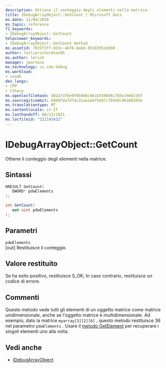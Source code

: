 ```yaml
---
description: Ottiene il conteggio degli elementi nella matrice.
title: IDebugArrayObject::GetCount | Microsoft Docs
ms.date: 11/04/2016
ms.topic: reference
f1_keywords:
- IDebugArrayObject::GetCount
helpviewer_keywords:
- IDebugArrayObject::GetCount method
ms.assetid: 7931f3f7-033c-4bf8-8abd-95183952ebb0
author: leslierichardson95
ms.author: lerich
manager: jmartens
ms.technology: vs-ide-debug
ms.workload:
- vssdk
dev_langs:
- CPP
- CSharp
ms.openlocfilehash: 402a73f6e9f0b866c661b5508d6c785e29d6236f
ms.sourcegitcommit: 68897da7d74c31ae1ebf5d47c7b5ddc9b108265b
ms.translationtype: MT
ms.contentlocale: it-IT
ms.lasthandoff: 08/13/2021
ms.locfileid: "122145432"
---
```

# <a name="idebugarrayobjectgetcount"></a>IDebugArrayObject::GetCount
Ottiene il conteggio degli elementi nella matrice.

## <a name="syntax"></a>Sintassi

```cpp
HRESULT GetCount( 
   DWORD* pdwElements
);
```

```csharp
int GetCount(
   out uint pdwElements
);
```

## <a name="parameters"></a>Parametri
`pdwElements`\
[out] Restituisce il conteggio.

## <a name="return-value"></a>Valore restituito
 Se ha esito positivo, restituisce S_OK; In caso contrario, restituisce un codice di errore.

## <a name="remarks"></a>Commenti
 Questo metodo vede tutti gli elementi di un oggetto matrice come matrice unidimensionale, anche se l'oggetto matrice è multidimensionale. Ad esempio, dato la matrice `myarray[3][2][6]` , questo metodo restituisce 36 nel parametro `pdwElements` . Usare il [metodo GetElement](../../../extensibility/debugger/reference/idebugarrayobject-getelement.md) per recuperare i singoli elementi uno alla volta.

## <a name="see-also"></a>Vedi anche
- [IDebugArrayObject](../../../extensibility/debugger/reference/idebugarrayobject.md)
